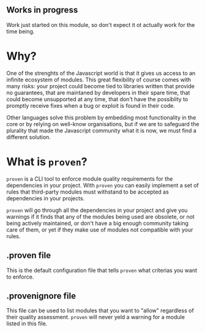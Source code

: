## Works in progress

Work just started on this module, so don't expect it ot actually work for the time being.


# Why?

One of the strenghts of the Javascript world is that it gives us access to an infinite ecosystem of modules. This great flexibility of course comes with many risks: your project could become tied to libraries written that provide no guarantees, that are maintaned by developers in their spare time, that could become unsupported at any time, that don't have the possiblity to promptly receive fixes when a bug or exploit is found in their code.

Other languages solve this problem by embedding most functionality in the core or by relying on well-know organisations, but if we are to safeguard the plurality that made the Javascript community what it is now, we must find a different solution.


# What is `proven`?

`proven` is a CLI tool to enforce module quality requirements for the dependencies in your project. With `proven` you can easily implement a set of rules that third-party modules must withstand to be accepted as dependencies in your projects.

`proven` will go through all the dependencies in your project and give you warnings if it finds that any of the modules being used are obsolete, or not being actively maintained, or don't have a big enough community taking care of them, or yet if they make use of modules not compatible with your rules.


## .proven file

This is the default configuration file that tells `proven` what criterias you want to enforce.


## .provenignore file

This file can be used to list modules that you want to "allow" regardless of their quality assessment. `proven` will never yeld a warning for a module listed in this file.
